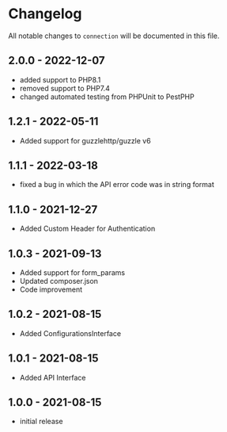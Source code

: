 # Changelog

All notable changes to `connection` will be documented in this file.

## 2.0.0 - 2022-12-07

- added support to PHP8.1
- removed support to PHP7.4
- changed automated testing from PHPUnit to PestPHP

## 1.2.1 - 2022-05-11

- Added support for guzzlehttp/guzzle v6

## 1.1.1 - 2022-03-18

- fixed a bug in which the API error code was in string format

## 1.1.0 - 2021-12-27

- Added Custom Header for Authentication

## 1.0.3 - 2021-09-13

- Added support for form_params
- Updated composer.json
- Code improvement

## 1.0.2 - 2021-08-15

- Added ConfigurationsInterface

## 1.0.1 - 2021-08-15

- Added API Interface

## 1.0.0 - 2021-08-15

- initial release
